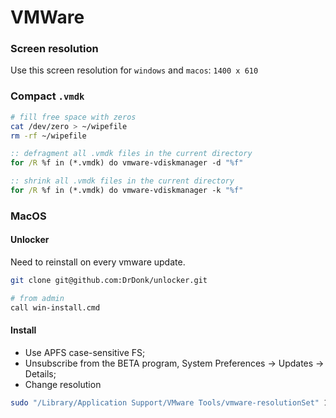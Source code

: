 # VMWare

### Screen resolution

Use this screen resolution for `windows` and `macos`: `1400 x 610`

### Compact `.vmdk`

```sh
# fill free space with zeros
cat /dev/zero > ~/wipefile
rm -rf ~/wipefile
```

```bat
:: defragment all .vmdk files in the current directory
for /R %f in (*.vmdk) do vmware-vdiskmanager -d "%f"

:: shrink all .vmdk files in the current directory
for /R %f in (*.vmdk) do vmware-vdiskmanager -k "%f"
```

### MacOS

#### Unlocker

Need to reinstall on every vmware update.

```sh
git clone git@github.com:DrDonk/unlocker.git

# from admin
call win-install.cmd
```

#### Install

- Use APFS case-sensitive FS;
- Unsubscribe from the BETA program, System Preferences -> Updates -> Details;
- Change resolution

```sh
sudo "/Library/Application Support/VMware Tools/vmware-resolutionSet" 1920 1080
```
